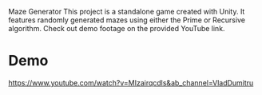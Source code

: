 Maze Generator
This project is a standalone game created with Unity. It features randomly generated mazes using either the Prime or Recursive algorithm. Check out demo footage on the provided YouTube link.
# Demo
https://www.youtube.com/watch?v=MIzairqcdls&ab_channel=VladDumitru
